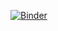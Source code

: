 [![Binder](https://mybinder.org/badge_logo.svg)](https://mybinder.org/v2/gh/Orjanen/Orjanen-Deploying-first-app-DL/main?urlpath=%2Fdove_segull_crow.ipynb)

